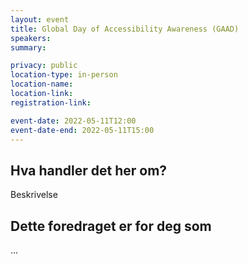 ```yaml
---
layout: event
title: Global Day of Accessibility Awareness (GAAD)
speakers:
summary:

privacy: public
location-type: in-person
location-name:
location-link:
registration-link:

event-date: 2022-05-11T12:00
event-date-end: 2022-05-11T15:00
---
```

## Hva handler det her om?
Beskrivelse

## Dette foredraget er for deg som
...
